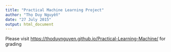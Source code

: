 ```yaml
---
title: "Practical Machine Learning Project"
author: "Thọ Duy Nguyễn"
date: "27 July 2015"
output: html_document
---
```


Please visit https://thoduynguyen.github.io/Practical-Learning-Machine/ for grading 
